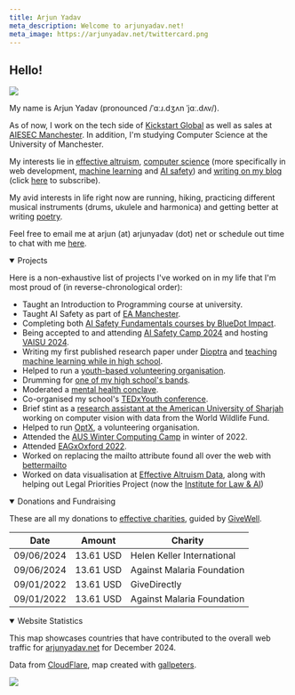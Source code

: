 ```yaml
---
title: Arjun Yadav
meta_description: Welcome to arjunyadav.net!
meta_image: https://arjunyadav.net/twittercard.png
---
```


## Hello!

<img src="/collage.png" />

My name is Arjun Yadav (pronounced /ˈɑːɹ.dʒʌn ˈjɑː.dʌv/).

As of now, I work on the tech side of [Kickstart Global](https://kickstartglobal.com) as well as sales at [AIESEC Manchester](https://www.aiesec.co.uk/). In addition, I'm studying Computer Science at the University of Manchester.

My interests lie in [effective altruism](/blog/what-is-effective-altruism), [computer science](https://github.com/y-arjun-y) (more specifically in web development, [machine learning](/notebook) and [AI safety](/notebook/)) and [writing on my blog](/blog/) (click [here](/subscribe) to subscribe).

My avid interests in life right now are running, hiking, practicing different musical instruments (drums, ukulele and harmonica) and getting better at writing [poetry](/poetry).

Feel free to email me at arjun (at) arjunyadav (dot) net or schedule out time to chat with me [here](https://calendly.com/arjun-yadav).

<details open>
<summary>Projects</summary>

Here is a non-exhaustive list of projects I've worked on in my life that I'm most proud of (in reverse-chronological order):

- Taught an Introduction to Programming course at university.
- Taught AI Safety as part of [EA Manchester](/projects#eamanchester).
- Completing both [AI Safety Fundamentals courses by BlueDot Impact](https://aisafetyfundamentals.com/).
- Being accepted to and attending [AI Safety Camp 2024](/projects#aisc2024) and hosting [VAISU 2024](https://vaisu.ai/). 
- Writing my first published research paper under [Dioptra](/projects#dioptra) and [teaching machine learning while in high school](/projects#aaeclass).
- Helped to run a [youth-based volunteering organisation](/projects#optx).
- Drumming for [one of my high school's bands](/projects#gratis2023).
- Moderated a [mental health conclave](/projects#projectunboxed). 
- Co-organised my school's [TEDxYouth conference](/projects#tedx2023).
- Brief stint as a [research assistant at the American University of Sharjah](/projects#ausresearch) working on computer vision with data from the World Wildlife Fund.
- Helped to run [OptX](/projects#optx), a volunteering organisation.
- Attended the [AUS Winter Computing Camp](/projects#computingcamp2022) in winter of 2022.
- Attended [EAGxOxford 2022](/projects#eagxoxford2022).
- Worked on replacing the mailto attribute found all over the web with [bettermailto](/projects#bettermailto)
- Worked on data visualisation at [Effective Altruism Data](/projects#eadata), along with helping out Legal Priorities Project (now the [Institute for Law & AI](https://law-ai.org/))

</details>

<details open>
<summary>Donations and Fundraising</summary>

These are all my donations to [effective charities](https://www.givewell.org/charities/top-charities), guided by [GiveWell](https://www.givewell.org/).

| Date       | Amount    | Charity                    |
| ---------- | --------- | -------------------------- |
| 09/06/2024 | 13.61 USD | Helen Keller International |
| 09/06/2024 | 13.61 USD | Against Malaria Foundation |
| 09/01/2022 | 13.61 USD | GiveDirectly               |
| 09/01/2022 | 13.61 USD | Against Malaria Foundation |  

</details>

<details id="end" open>
<summary>Website Statistics</summary>

This map showcases countries that have contributed to the overall web traffic for [arjunyadav.net](/) for December 2024.  

Data from [CloudFlare](https://cloudflare.com), map created with [gallpeters](https://gallpeters.vercel.app).

<img src="/map-dec-2024.svg" />
</details>